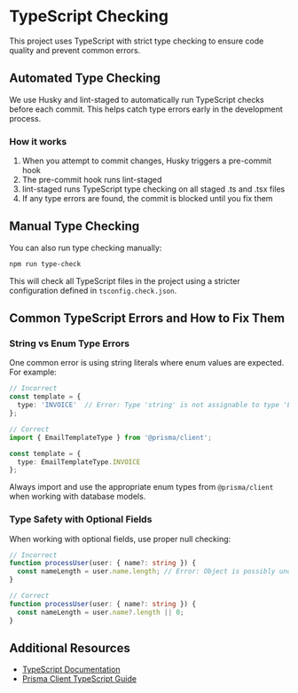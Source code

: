 # TypeScript Checking

This project uses TypeScript with strict type checking to ensure code quality and prevent common errors.

## Automated Type Checking

We use Husky and lint-staged to automatically run TypeScript checks before each commit. This helps catch type errors early in the development process.

### How it works

1. When you attempt to commit changes, Husky triggers a pre-commit hook
2. The pre-commit hook runs lint-staged
3. lint-staged runs TypeScript type checking on all staged .ts and .tsx files
4. If any type errors are found, the commit is blocked until you fix them

## Manual Type Checking

You can also run type checking manually:

```bash
npm run type-check
```

This will check all TypeScript files in the project using a stricter configuration defined in `tsconfig.check.json`.

## Common TypeScript Errors and How to Fix Them

### String vs Enum Type Errors

One common error is using string literals where enum values are expected. For example:

```typescript
// Incorrect
const template = {
  type: 'INVOICE'  // Error: Type 'string' is not assignable to type 'EmailTemplateType'
};

// Correct
import { EmailTemplateType } from '@prisma/client';

const template = {
  type: EmailTemplateType.INVOICE
};
```

Always import and use the appropriate enum types from `@prisma/client` when working with database models.

### Type Safety with Optional Fields

When working with optional fields, use proper null checking:

```typescript
// Incorrect
function processUser(user: { name?: string }) {
  const nameLength = user.name.length; // Error: Object is possibly undefined
}

// Correct
function processUser(user: { name?: string }) {
  const nameLength = user.name?.length || 0;
}
```

## Additional Resources

- [TypeScript Documentation](https://www.typescriptlang.org/docs/)
- [Prisma Client TypeScript Guide](https://www.prisma.io/docs/concepts/components/prisma-client/advanced-type-safety)